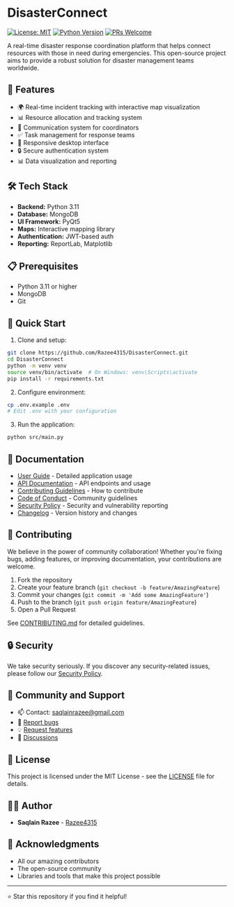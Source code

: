 # DisasterConnect

[![License: MIT](https://img.shields.io/badge/License-MIT-yellow.svg)](https://opensource.org/licenses/MIT)
[![Python Version](https://img.shields.io/badge/python-3.11-blue.svg)](https://www.python.org/downloads/)
[![PRs Welcome](https://img.shields.io/badge/PRs-welcome-brightgreen.svg)](http://makeapullrequest.com)

A real-time disaster response coordination platform that helps connect resources with those in need during emergencies. This open-source project aims to provide a robust solution for disaster management teams worldwide.

## 🚀 Features

- 🌍 Real-time incident tracking with interactive map visualization
- 📊 Resource allocation and tracking system
- 💬 Communication system for coordinators
- ✅ Task management for response teams
- 📱 Responsive desktop interface
- 🔒 Secure authentication system
- 📊 Data visualization and reporting

## 🛠️ Tech Stack

- **Backend:** Python 3.11
- **Database:** MongoDB
- **UI Framework:** PyQt5
- **Maps:** Interactive mapping library
- **Authentication:** JWT-based auth
- **Reporting:** ReportLab, Matplotlib

## 📋 Prerequisites

- Python 3.11 or higher
- MongoDB
- Git

## 🚀 Quick Start

1. Clone and setup:
```bash
git clone https://github.com/Razee4315/DisasterConnect.git
cd DisasterConnect
python -m venv venv
source venv/bin/activate  # On Windows: venv\Scripts\activate
pip install -r requirements.txt
```

2. Configure environment:
```bash
cp .env.example .env
# Edit .env with your configuration
```

3. Run the application:
```bash
python src/main.py
```

## 📖 Documentation

- [User Guide](docs/USER_GUIDE.md) - Detailed application usage
- [API Documentation](docs/API.md) - API endpoints and usage
- [Contributing Guidelines](CONTRIBUTING.md) - How to contribute
- [Code of Conduct](CODE_OF_CONDUCT.md) - Community guidelines
- [Security Policy](SECURITY.md) - Security and vulnerability reporting
- [Changelog](CHANGELOG.md) - Version history and changes

## 🤝 Contributing

We believe in the power of community collaboration! Whether you're fixing bugs, adding features, or improving documentation, your contributions are welcome.

1. Fork the repository
2. Create your feature branch (`git checkout -b feature/AmazingFeature`)
3. Commit your changes (`git commit -m 'Add some AmazingFeature'`)
4. Push to the branch (`git push origin feature/AmazingFeature`)
5. Open a Pull Request

See [CONTRIBUTING.md](CONTRIBUTING.md) for detailed guidelines.

## 🔒 Security

We take security seriously. If you discover any security-related issues, please follow our [Security Policy](SECURITY.md).

## 💬 Community and Support

- 📫 Contact: saqlainrazee@gmail.com
- 🐛 [Report bugs](https://github.com/Razee4315/DisasterConnect/issues)
- 💡 [Request features](https://github.com/Razee4315/DisasterConnect/issues)
- 👥 [Discussions](https://github.com/Razee4315/DisasterConnect/discussions)

## 📄 License

This project is licensed under the MIT License - see the [LICENSE](LICENSE) file for details.

## 👨‍💻 Author

- **Saqlain Razee** - [Razee4315](https://github.com/Razee4315)

## 🙏 Acknowledgments

- All our amazing contributors
- The open-source community
- Libraries and tools that make this project possible

---
⭐ Star this repository if you find it helpful!

